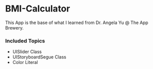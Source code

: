 BMI-Calculator
==============

This App is the base of what I learned from Dr. Angela Yu @ The App Brewery.

### Included Topics

- UISlider Class
- UIStoryboardSegue Class
- Color Literal
